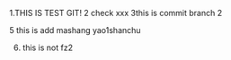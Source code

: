 1.THIS IS TEST GIT!
2 check xxx
3this is commit branch 2


5 this is add mashang yao1shanchu


6. this is not fz2